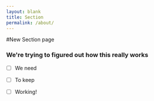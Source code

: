 ```yaml
---
layout: blank
title: Section
permalink: /about/
---
```


#New Section page
### We're trying to figured out how this really works
- [ ] We need
- [ ] To keep
- [ ] Working!

